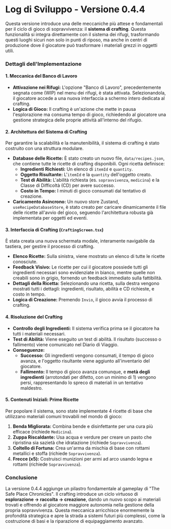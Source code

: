 # Log di Sviluppo - Versione 0.4.4

Questa versione introduce una delle meccaniche più attese e fondamentali per il ciclo di gioco di sopravvivenza: il **sistema di crafting**. Questa funzionalità si integra direttamente con il sistema dei rifugi, trasformando questi luoghi sicuri non solo in punti di riposo, ma anche in centri di produzione dove il giocatore può trasformare i materiali grezzi in oggetti utili.

### Dettagli dell'Implementazione

#### 1. Meccanica del Banco di Lavoro
- **Attivazione nei Rifugi:** L'opzione "Banco di Lavoro", precedentemente segnata come (WIP) nel menu dei rifugi, è stata attivata. Selezionandola, il giocatore accede a una nuova interfaccia a schermo intero dedicata al crafting.
- **Logica di Gioco:** Il crafting è un'azione che mette in pausa l'esplorazione ma consuma tempo di gioco, richiedendo al giocatore una gestione strategica delle proprie attività all'interno del rifugio.

#### 2. Architettura del Sistema di Crafting
Per garantire la scalabilità e la manutenibilità, il sistema di crafting è stato costruito con una struttura modulare.

- **Database delle Ricette:** È stato creato un nuovo file, `data/recipes.json`, che contiene tutte le ricette di crafting disponibili. Ogni ricetta definisce:
  - **Ingredienti Richiesti:** Un elenco di `itemId` e `quantity`.
  - **Oggetto Risultante:** L'`itemId` e la `quantity` dell'oggetto creato.
  - **Test di Abilità:** L'abilità richiesta (es. `sopravvivenza`, `medicina`) e la Classe di Difficoltà (CD) per avere successo.
  - **Costo in Tempo:** I minuti di gioco consumati dal tentativo di creazione.
- **Caricamento Asincrono:** Un nuovo store Zustand, `useRecipeDatabaseStore`, è stato creato per caricare dinamicamente il file delle ricette all'avvio del gioco, seguendo l'architettura robusta già implementata per oggetti ed eventi.

#### 3. Interfaccia di Crafting (`CraftingScreen.tsx`)
È stata creata una nuova schermata modale, interamente navigabile da tastiera, per gestire il processo di crafting.

- **Elenco Ricette:** Sulla sinistra, viene mostrato un elenco di tutte le ricette conosciute.
- **Feedback Visivo:** Le ricette per cui il giocatore possiede tutti gli ingredienti necessari sono evidenziate in bianco, mentre quelle non creabili sono in grigio, fornendo un feedback immediato sulla fattibilità.
- **Dettagli della Ricetta:** Selezionando una ricetta, sulla destra vengono mostrati tutti i dettagli: ingredienti, risultato, abilità e CD richieste, e costo in tempo.
- **Logica di Creazione:** Premendo `Invio`, il gioco avvia il processo di crafting.

#### 4. Risoluzione del Crafting
- **Controllo degli Ingredienti:** Il sistema verifica prima se il giocatore ha tutti i materiali necessari.
- **Test di Abilità:** Viene eseguito un test di abilità. Il risultato (successo o fallimento) viene comunicato nel Diario di Viaggio.
- **Conseguenze:**
  - **Successo:** Gli ingredienti vengono consumati, il tempo di gioco avanza, e l'oggetto risultante viene aggiunto all'inventario del giocatore.
  - **Fallimento:** Il tempo di gioco avanza comunque, e **metà degli ingredienti** (arrotondati per difetto, con un minimo di 1) vengono persi, rappresentando lo spreco di materiali in un tentativo maldestro.

#### 5. Contenuti Iniziali: Prime Ricette
Per popolare il sistema, sono state implementate 4 ricette di base che utilizzano materiali comuni trovabili nel mondo di gioco:
1.  **Benda Migliorata:** Combina bende e disinfettante per una cura più efficace (richiede `Medicina`).
2.  **Zuppa Riscaldante:** Usa acqua e verdure per creare un pasto che ripristina sia sazietà che idratazione (richiede `Sopravvivenza`).
3.  **Coltello di Fortuna:** Crea un'arma da mischia di base con rottami metallici e stoffa (richiede `Sopravvivenza`).
4.  **Frecce (x5):** Costruisci munizioni per armi ad arco usando legna e rottami (richiede `Sopravvivenza`).

### Conclusione
La versione 0.4.4 aggiunge un pilastro fondamentale al gameplay di "The Safe Place Chronicles". Il crafting introduce un ciclo virtuoso di **esplorazione -> raccolta -> creazione**, dando un nuovo scopo ai materiali trovati e offrendo al giocatore maggiore autonomia nella gestione della propria sopravvivenza. Questa meccanica arricchisce enormemente la profondità strategica e apre la strada a sistemi futuri più complessi, come la costruzione di basi e la riparazione di equipaggiamento avanzato.